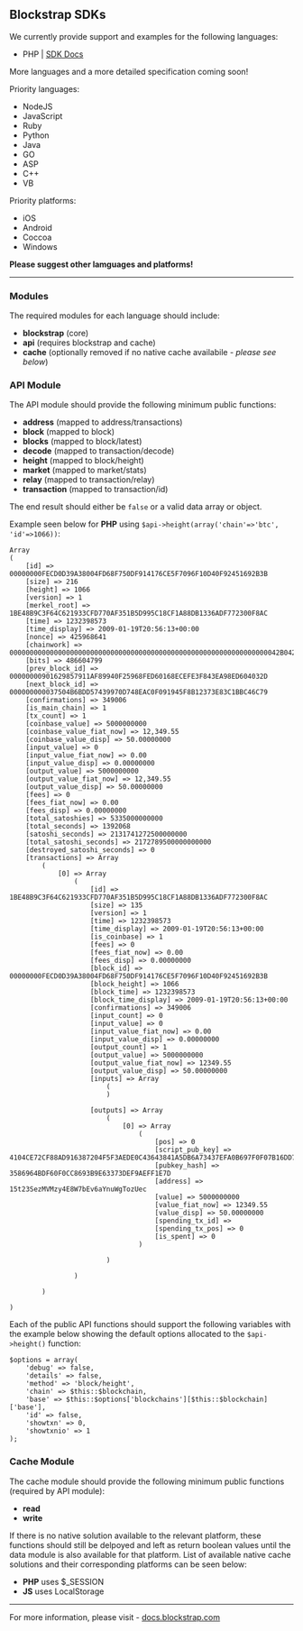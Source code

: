 ## Blockstrap SDKs

We currently provide support and examples for the following languages:

* PHP | [SDK Docs](https://github.com/blockstrap/sdks/tree/master/php)

More languages and a more detailed specification coming soon!

Priority languages:

* NodeJS
* JavaScript
* Ruby
* Python
* Java
* GO
* ASP
* C++
* VB

Priority platforms:

* iOS
* Android
* Coccoa
* Windows

__Please suggest other lamguages and platforms!__

---------------------

### Modules

The required modules for each language should include:

* __blockstrap__ (core)
* __api__ (requires blockstrap and cache)
* __cache__ (optionally removed if no native cache availabile - _please see below_)

### API Module

The API module should provide the following minimum public functions:

* __address__ (mapped to address/transactions)
* __block__ (mapped to block)
* __blocks__ (mapped to block/latest)
* __decode__ (mapped to transaction/decode)
* __height__ (mapped to block/height)
* __market__ (mapped to market/stats)
* __relay__ (mapped to transaction/relay)
* __transaction__ (mapped to transaction/id)

The end result should either be `false` or a valid data array or object.

Example seen below for __PHP__ using `$api->height(array('chain'=>'btc', 'id'=>1066))`:

```
Array
(
    [id] => 00000000FECD0D39A38004FD68F750DF914176CE5F7096F10D40F92451692B3B
    [size] => 216
    [height] => 1066
    [version] => 1
    [merkel_root] => 1BE48B9C3F64C621933CFD770AF351B5D995C18CF1A88DB1336ADF772300F8AC
    [time] => 1232398573
    [time_display] => 2009-01-19T20:56:13+00:00
    [nonce] => 425968641
    [chainwork] => 0000000000000000000000000000000000000000000000000000000000000000042B042B042B
    [bits] => 486604799
    [prev_block_id] => 00000000901629857911AF89940F25968FED60168ECEFE3F843EA98ED604032D
    [next_block_id] => 000000000037504B6BDD57439970D748EAC0F091945F8B12373E83C1BBC46C79
    [confirmations] => 349006
    [is_main_chain] => 1
    [tx_count] => 1
    [coinbase_value] => 5000000000
    [coinbase_value_fiat_now] => 12,349.55
    [coinbase_value_disp] => 50.00000000
    [input_value] => 0
    [input_value_fiat_now] => 0.00
    [input_value_disp] => 0.00000000
    [output_value] => 5000000000
    [output_value_fiat_now] => 12,349.55
    [output_value_disp] => 50.00000000
    [fees] => 0
    [fees_fiat_now] => 0.00
    [fees_disp] => 0.00000000
    [total_satoshies] => 5335000000000
    [total_seconds] => 1392068
    [satoshi_seconds] => 2131741272500000000
    [total_satoshi_seconds] => 2172789500000000000
    [destroyed_satoshi_seconds] => 0
    [transactions] => Array
        (
            [0] => Array
                (
                    [id] => 1BE48B9C3F64C621933CFD770AF351B5D995C18CF1A88DB1336ADF772300F8AC
                    [size] => 135
                    [version] => 1
                    [time] => 1232398573
                    [time_display] => 2009-01-19T20:56:13+00:00
                    [is_coinbase] => 1
                    [fees] => 0
                    [fees_fiat_now] => 0.00
                    [fees_disp] => 0.00000000
                    [block_id] => 00000000FECD0D39A38004FD68F750DF914176CE5F7096F10D40F92451692B3B
                    [block_height] => 1066
                    [block_time] => 1232398573
                    [block_time_display] => 2009-01-19T20:56:13+00:00
                    [confirmations] => 349006
                    [input_count] => 0
                    [input_value] => 0
                    [input_value_fiat_now] => 0.00
                    [input_value_disp] => 0.00000000
                    [output_count] => 1
                    [output_value] => 5000000000
                    [output_value_fiat_now] => 12349.55
                    [output_value_disp] => 50.00000000
                    [inputs] => Array
                        (
                        )

                    [outputs] => Array
                        (
                            [0] => Array
                                (
                                    [pos] => 0
                                    [script_pub_key] => 4104CE72CF88AD916387204F5F3AEDE0C43643841A5DB6A73437EFA0B697F0F07B16DD7E0F842B12DCE70F83B64F9888E8C2D55F06DB5226B6C82ACC8343194FB551AC
                                    [pubkey_hash] => 3586964BDF60F0CC8693B9E63373DEF9AEFF1E7D
                                    [address] => 15t23SezMVMzy4E8W7bEv6aYnuWgTozUec
                                    [value] => 5000000000
                                    [value_fiat_now] => 12349.55
                                    [value_disp] => 50.00000000
                                    [spending_tx_id] => 
                                    [spending_tx_pos] => 0
                                    [is_spent] => 0
                                )

                        )

                )

        )

)
```

Each of the public API functions should support the following variables with the example below showing the default options allocated to the `$api->height()` function:

```
$options = array(
    'debug' => false,
    'details' => false,
    'method' => 'block/height',
    'chain' => $this::$blockchain,
    'base' => $this::$options['blockchains'][$this::$blockchain]['base'],
    'id' => false,
    'showtxn' => 0,
    'showtxnio' => 1
);
```

### Cache Module

The cache module should provide the following minimum public functions (required by API module):

* __read__
* __write__

If there is no native solution available to the relevant platform, these functions should still be delpoyed and left as return boolean values until the data module is also available for that platform. List of available native cache solutions and their corresponding platforms can be seen below:

* __PHP__ uses $_SESSION
* __JS__ uses LocalStorage

--------------------------

For more information, please visit - [docs.blockstrap.com](http://docs.blockstrap.com)